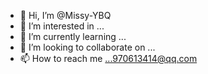 - 👋 Hi, I’m @Missy-YBQ
- 👀 I’m interested in ...
- 🌱 I’m currently learning ...
- 💞️ I’m looking to collaborate on ...
- 📫 How to reach me ...970613414@qq.com

<!---
Missy-YBQ/Missy-YBQ is a ✨ special ✨ repository because its `README.md` (this file) appears on your GitHub profile.
You can click the Preview link to take a look at your changes.
--->
